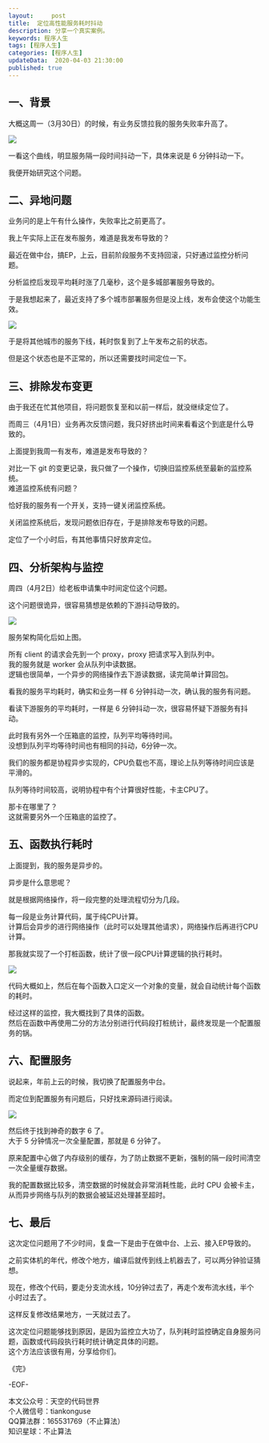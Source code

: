 ```yaml
---   
layout:     post  
title:  定位高性能服务耗时抖动
description: 分享一个真实案例。  
keywords: 程序人生  
tags: [程序人生]    
categories: [程序人生]  
updateData:  2020-04-03 21:30:00  
published: true 
---  
```



## 一、背景  


大概这周一（3月30日）的时候，有业务反馈拉我的服务失败率升高了。  


![](http://res2020.tiankonguse.com/images/2020/04/03/001.png)  


一看这个曲线，明显服务隔一段时间抖动一下，具体来说是 6 分钟抖动一下。  


我便开始研究这个问题。   


## 二、异地问题  


业务问的是上午有什么操作，失败率比之前更高了。  


我上午实际上正在发布服务，难道是我发布导致的？  


最近在做中台，搞EP，上云，目前阶段服务不支持回滚，只好通过监控分析问题。  


分析监控后发现平均耗时涨了几毫秒，这个是多城部署服务导致的。  


于是我想起来了，最近支持了多个城市部署服务但是没上线，发布会使这个功能生效。  


![](http://res2020.tiankonguse.com/images/2020/04/03/002.png)  


于是将其他城市的服务下线，耗时恢复到了上午发布之前的状态。  


但是这个状态也是不正常的，所以还需要找时间定位一下。  


## 三、排除发布变更  


由于我还在忙其他项目，将问题恢复至和以前一样后，就没继续定位了。  


而周三（4月1日）业务再次反馈问题，我只好挤出时间来看看这个到底是什么导致的。  


上面提到我周一有发布，难道是发布导致的？  


对比一下 git 的变更记录，我只做了一个操作，切换旧监控系统至最新的监控系统。  
难道监控系统有问题？  


恰好我的服务有一个开关，支持一键关闭监控系统。  


关闭监控系统后，发现问题依旧存在，于是排除发布导致的问题。  


定位了一个小时后，有其他事情只好放弃定位。  



## 四、分析架构与监控    


周四（4月2日）给老板申请集中时间定位这个问题。  


这个问题很诡异，很容易猜想是依赖的下游抖动导致的。  


![](http://res2020.tiankonguse.com/images/2020/04/03/003.png)  


服务架构简化后如上图。  


所有 client 的请求会先到一个 proxy，proxy 把请求写入到队列中。  
我的服务就是 worker 会从队列中读数据。  
逻辑也很简单，一个异步的网络操作去下游读数据，读完简单计算回包。  


看我的服务平均耗时，确实和业务一样 6 分钟抖动一次，确认我的服务有问题。  


看读下游服务的平均耗时，一样是 6 分钟抖动一次，很容易怀疑下游服务有抖动。  


此时我有另外一个压箱底的监控，队列平均等待时间。  
没想到队列平均等待时间也有相同的抖动，6分钟一次。  


我们的服务都是协程异步实现的，CPU负载也不高，理论上队列等待时间应该是平滑的。  


队列等待时间较高，说明协程中有个计算很好性能，卡主CPU了。  


那卡在哪里了？  
这就需要另外一个压箱底的监控了。  


## 五、函数执行耗时  


上面提到，我的服务是异步的。  


异步是什么意思呢？  


就是根据网络操作，将一段完整的处理流程切分为几段。  


每一段是业务计算代码，属于纯CPU计算。  
计算后会异步的进行网络操作（此时可以处理其他请求），网络操作后再进行CPU计算。  


那我就实现了一个打桩函数，统计了很一段CPU计算逻辑的执行耗时。  


![](http://res2020.tiankonguse.com/images/2020/04/03/004.png)  


代码大概如上，然后在每个函数入口定义一个对象的变量，就会自动统计每个函数的耗时。  


经过这样的监控，我大概找到了具体的函数。  
然后在函数中再使用二分的方法分别进行代码段打桩统计，最终发现是一个配置服务的锅。  


## 六、配置服务  


说起来，年前上云的时候，我切换了配置服务中台。  


而定位到配置服务有问题后，只好找来源码进行阅读。  


![](http://res2020.tiankonguse.com/images/2020/04/03/005.png)  


然后终于找到神奇的数字 6 了。  
大于 5 分钟情况一次全量配置，那就是 6 分钟了。  


原来配置中心做了内存级别的缓存，为了防止数据不更新，强制的隔一段时间清空一次全量缓存数据。  


我的配置数据比较多，清空数据的时候就会非常消耗性能，此时 CPU 会被卡主，从而异步网络与队列的数据会被延迟处理甚至超时。  


## 七、最后  


这次定位问题用了不少时间，复盘一下是由于在做中台、上云、接入EP导致的。  


之前实体机的年代，修改个地方，编译后就传到线上机器去了，可以两分钟验证猜想。  


现在，修改个代码，要走分支流水线，10分钟过去了，再走个发布流水线，半个小时过去了。  


这样反复修改结果地方，一天就过去了。  


这次定位问题能够找到原因，是因为监控立大功了，队列耗时监控确定自身服务问题，函数或代码段执行耗时统计确定具体的问题。  
这个方法应该很有用，分享给你们。  




《完》


-EOF-  



本文公众号：天空的代码世界  
个人微信号：tiankonguse  
QQ算法群：165531769（不止算法）  
知识星球：不止算法  

